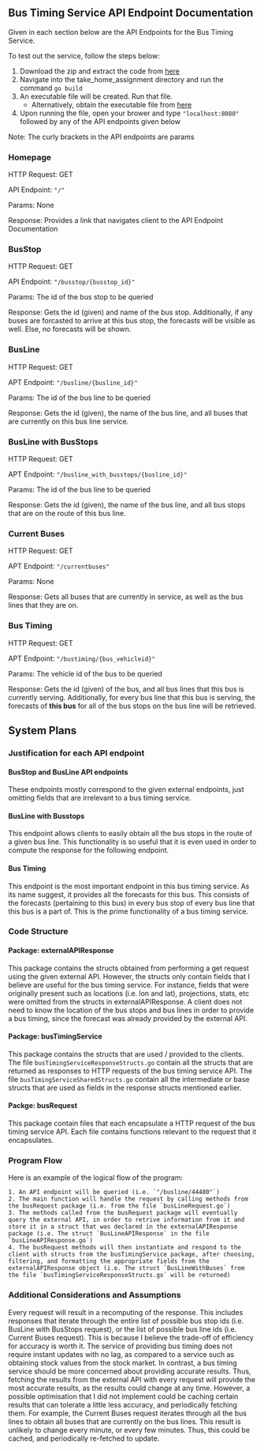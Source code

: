 ## Bus Timing Service API Endpoint Documentation

Given in each section below are the API Endpoints for the Bus Timing Service.

To test out the service, follow the steps below:
  1. Download the zip and extract the code from [here](https://github.com/BryannYeap/take_home_assignment)
  2. Navigate into the take_home_assignment directory and run the command `go build`
  3. An executable file will be created. Run that file. 
      - Alternatively, obtain the executable file from [here](https://github.com/BryannYeap/take_home_assignment/releases/tag/v1.1)
  4. Upon running the file, open your brower and type `"localhost:8080"` followed by any of the API endpoints given below

Note: The curly brackets in the API endpoints are params

### Homepage

HTTP Request: GET

API Endpoint: `"/"`

Params: None

Response: Provides a link that navigates client to the API Endpoint Documentation

### BusStop

HTTP Request: GET

API Endpoint: `"/busstop/{busstop_id}"`

Params: The id of the bus stop to be queried

Response: Gets the id (given) and name of the bus stop. Additionally, if any buses are forcasted to arrive at this bus stop, the forecasts will be visible as well. Else, no forecasts will be shown.

### BusLine

HTTP Request: GET

APT Endpoint: `"/busline/{busline_id}"`

Params: The id of the bus line to be queried

Response: Gets the id (given), the name of the bus line, and all buses that are currently on this bus line service.

### BusLine with BusStops

HTTP Request: GET

APT Endpoint: `"/busline_with_busstops/{busline_id}"`

Params: The id of the bus line to be queried

Response: Gets the id (given), the name of the bus line, and all bus stops that are on the route of this bus line.

### Current Buses

HTTP Request: GET

APT Endpoint: `"/currentbuses"`

Params: None

Response: Gets all buses that are currently in service, as well as the bus lines that they are on.

### Bus Timing

HTTP Request: GET

APT Endpoint: `"/bustiming/{bus_vehicleid}"`

Params: The vehicle id of the bus to be queried

Response: Gets the id (given) of the bus, and all bus lines that this bus is currently serving. Additionally, for every bus line that this bus is serving, the forecasts of __this bus__ for all of the bus stops on the bus line will be retrieved.

## System Plans

### Justification for each API endpoint

#### BusStop and BusLine API endpoints

These endpoints mostly correspond to the given external endpoints, just omitting fields that are irrelevant to a bus timing service.

#### BusLine with Busstops

This endpoint allows clients to easily obtain all the bus stops in the route of a given bus line. This functionality is so useful that it is even used in order to compute the response for the following endpoint.

#### Bus Timing

This endpoint is the most important endpoint in this bus timing service. As its name suggest, it provides all the forecasts for this bus. This consists of the forecasts (pertaining to this bus) in every bus stop of every bus line that this bus is a part of. This is the prime functionality of a bus timing service. 

### Code Structure

#### Package: externalAPIResponse

This package contains the structs obtained from performing a get request using the given external API. However, the structs only contain fields that I believe are useful for the bus timing service. For instance, fields that were originally present such as locations (i.e. lon and lat), projections, stats, etc were omitted from the structs in externalAPIResponse. A client does not need to know the location of the bus stops and bus lines in order to provide a bus timing, since the forecast was already provided by the external API.

#### Package: busTimingService

This package contains the structs that are used / provided to the clients. The file `busTimingServiceResponseStructs.go` contain all the structs that are returned as responses to HTTP requests of the bus timing service API. The file `busTimingServiceSharedStructs.go` contain all the intermediate or base structs that are used as fields in the response structs mentioned earlier.

#### Packge: busRequest

This package contain files that each encapsulate a HTTP request of the bus timing service API. Each file contains functions relevant to the request that it encapsulates.

### Program Flow

Here is an example of the logical flow of the program:

    1. An API endpoint will be queried (i.e. `"/busline/44480"`)
    2. The main function will handle the request by calling methods from the busRequest package (i.e. from the file `busLineRequest.go`)
    3. The methods called from the busRequest package will eventually query the external API, in order to retrive information from it and store it in a struct that was declared in the externalAPIResponse package (i.e. The struct `BusLineAPIResponse` in the file `busLineAPIResponse.go`)
    4. The busRequest methods will then instantiate and respond to the client with structs from the busTimingService package, after choosing, filtering, and formatting the appropriate fields from the externalAPIResponse object (i.e. The struct `BusLineWithBuses` from the file `busTimingServiceResponseStructs.go` will be returned)

### Additional Considerations and Assumptions

Every request will result in a recomputing of the response. This includes responses that iterate through the entire list of possible bus stop ids (i.e. BusLine with BusStops request), or the list of possible bus line ids (i.e. Current Buses request). This is because I believe the trade-off of efficiency for accuracy is worth it. The service of providing bus timing does not require instant updates with no lag, as compared to a service such as obtaining stock values from the stock market. In contrast, a bus timing service should be more concerned about providing accurate results. Thus, fetching the results from the external API with every request will provide the most accurate results, as the results could change at any time. 
However, a possible optimisation that I did not implement could be caching certain results that can tolerate a little less accuracy, and periodically fetching them. For example, the Current Buses request iterates through all the bus lines to obtain all buses that are currently on the bus lines. This result is unlikely to change every minute, or every few minutes. Thus, this could be cached, and periodically re-fetched to update.
